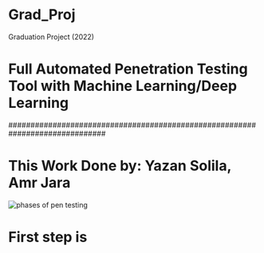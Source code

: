 # Grad_Proj
Graduation Project (2022)

# Full Automated Penetration Testing Tool with Machine Learning/Deep Learning 
##############################################################################
# This Work Done by: Yazan Solila, Amr Jara

![phases of pen testing](https://user-images.githubusercontent.com/72103457/182888457-b1234ffa-172a-4496-b794-bb56498d3ed6.png)

# First step is 
